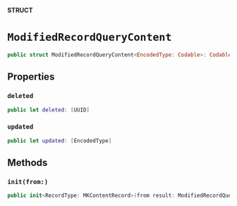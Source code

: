 **STRUCT**

# `ModifiedRecordQueryContent`

```swift
public struct ModifiedRecordQueryContent<EncodedType: Codable>: Codable
```

## Properties
### `deleted`

```swift
public let deleted: [UUID]
```

### `updated`

```swift
public let updated: [EncodedType]
```

## Methods
### `init(from:)`

```swift
public init<RecordType: MKContentRecord>(from result: ModifiedRecordQueryResult<RecordType>) where RecordType.ContentType == EncodedType
```
